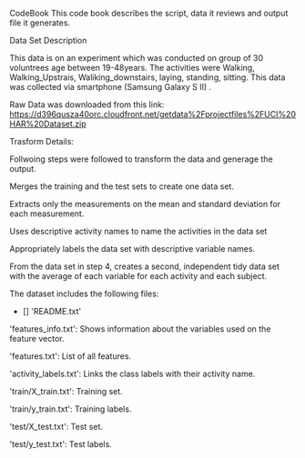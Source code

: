 CodeBook
This code book describes the script, data it reviews and output file it generates.

Data Set Description

This data is on an experiment which was conducted on group of 30 voluntrees age between 19-48years. The activities were Walking, Walking_Upstrais, Waliking_downstairs,  laying, standing, sitting. This data was collected via smartphone (Samsung Galaxy S II)
.



Raw Data was downloaded from this link:
https://d396qusza40orc.cloudfront.net/getdata%2Fprojectfiles%2FUCI%20HAR%20Dataset.zip 



Trasform Details: 

Follwoing steps were followed to transform the data and generage the output.

Merges the training and the test sets to create one data set.

Extracts only the measurements on the mean and standard deviation for each measurement. 

Uses descriptive activity names to name the activities in the data set

Appropriately labels the data set with descriptive variable names. 

From the data set in step 4, creates a second, independent tidy data set with the average of each variable for each activity and each subject.



The dataset includes the following files:

- [] 'README.txt'

'features_info.txt': Shows information about the variables used on the feature vector.

'features.txt': List of all features.

'activity_labels.txt': Links the class labels with their activity name.

'train/X_train.txt': Training set.

'train/y_train.txt': Training labels.

'test/X_test.txt': Test set.

'test/y_test.txt': Test labels.
